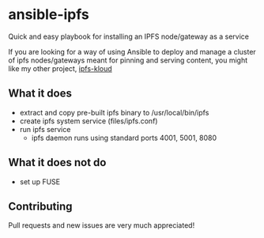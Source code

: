 # ansible-ipfs
Quick and easy playbook for installing an IPFS node/gateway as a service

If you are looking for a way of using Ansible to deploy and manage a cluster of ipfs nodes/gateways meant for pinning and serving content, you might like my other project, [ipfs-kloud](https://github.com/insanity54/ipfs-kloud)


## What it does

* extract and copy pre-built ipfs binary to /usr/local/bin/ipfs
* create ipfs system service (files/ipfs.conf)
* run ipfs service
  * ipfs daemon runs using standard ports 4001, 5001, 8080



## What it does not do

* set up FUSE


## Contributing

Pull requests and new issues are very much appreciated!
